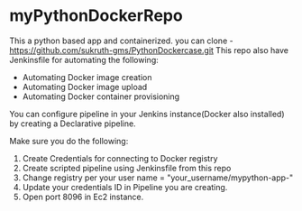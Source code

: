 # myPythonDockerRepo
This a python based app and containerized.
you can clone - https://github.com/sukruth-gms/PythonDockercase.git
This repo also have Jenkinsfile for automating the following:

- Automating Docker image creation
- Automating Docker image upload
- Automating Docker container provisioning

You can configure pipeline in your Jenkins instance(Docker also installed) by creating a Declarative pipeline.

Make sure you do the following:
1. Create Credentials for connecting to Docker registry
2. Create scripted pipeline using Jenkinsfile from this repo
3. Change registry per your user name = "your_username/mypython-app-<anyref>"
4. Update your credentials ID in Pipeline you are creating.
5. Open port 8096 in Ec2 instance.
